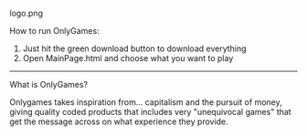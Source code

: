 logo.png


How to run OnlyGames:

1. Just hit the green download button to download everything
2. Open MainPage.html and choose what you want to play
----------------------------------------------------------------
What is OnlyGames?

Onlygames takes inspiration from... capitalism and the pursuit of money, giving quality coded products that includes very "unequivocal games" that get the message across on what experience they provide. 
